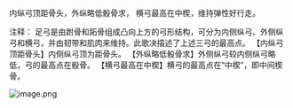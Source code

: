 内纵弓顶距骨头，外纵略低骰骨求，
横弓最高在中楔，维持弹性好行走。

注释：
足弓是由跗骨和跖骨组成凸向上方的弓形结构，可分为内侧纵弓、外侧纵弓和横弓，并由韧带和肌肉来维持。此歌决描述了上述三弓的最高点。
【内纵弓顶距骨头】内侧纵弓顶为距骨头。
【外纵略低骰骨求】外侧纵弓较内侧纵弓略低，弓的最高点在骰骨。
【横弓最高在中楔】横弓的最高点在“中楔”，即中间楔骨。

![image.png](https://picgo18719498306.oss-cn-guangzhou.aliyuncs.com/20250807162252599.png)
